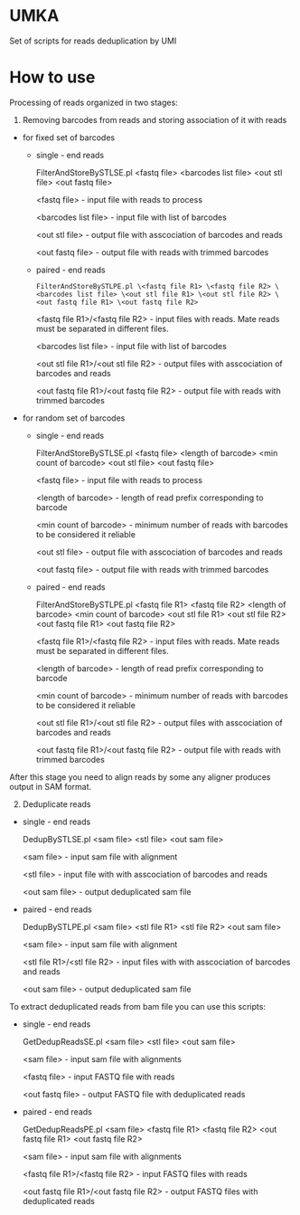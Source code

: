 # UMKA
Set of scripts for reads deduplication by UMI

# How to use
Processing of reads organized in two stages:

1) Removing barcodes from reads and storing association of it with reads

- for fixed set of barcodes

  - single - end reads
  
       FilterAndStoreBySTLSE.pl \<fastq file> \<barcodes list file> \<out stl file> \<out fastq file>
       
       \<fastq file> - input file with reads to process
       
       \<barcodes list file> - input file with list of barcodes
       
       \<out stl file> - output file with asscociation of barcodes and reads
       
       \<out fastq file> - output file with reads with trimmed barcodes
       
  - paired - end reads
  
        FilterAndStoreBySTLPE.pl \<fastq file R1> \<fastq file R2> \<barcodes list file> \<out stl file R1> \<out stl file R2> \<out fastq file R1> \<out fastq file R2>
        
       \<fastq file R1>/\<fastq file R2> - input files with reads. Mate reads must be separated in different files.
       
       \<barcodes list file> - input file with list of barcodes
       
       \<out stl file R1>/\<out stl file R2> - output files with asscociation of barcodes and reads
       
       \<out fastq file R1>/\<out fastq file R2> - output file with reads with trimmed barcodes

- for random set of barcodes

  - single - end reads
  
       FilterAndStoreBySTLSE.pl \<fastq file> \<length of barcode> \<min count of barcode> \<out stl file> \<out fastq file>
       
       \<fastq file> - input file with reads to process
       
       \<length of barcode> - length of read prefix corresponding to barcode
       
       \<min count of barcode> - minimum number of reads with barcodes to be considered it reliable
       
       \<out stl file> - output file with asscociation of barcodes and reads
       
       \<out fastq file> - output file with reads with trimmed barcodes
       
  - paired - end reads
  
       FilterAndStoreBySTLPE.pl \<fastq file R1> \<fastq file R2> \<length of barcode> \<min count of barcode> \<out stl file R1> \<out stl file R2> \<out fastq file R1> \<out fastq file R2>
       
       \<fastq file R1>/\<fastq file R2> - input files with reads. Mate reads must be separated in different files.
       
       \<length of barcode> - length of read prefix corresponding to barcode
       
       \<min count of barcode> - minimum number of reads with barcodes to be considered it reliable
       
       \<out stl file R1>/\<out stl file R2> - output files with asscociation of barcodes and reads
       
       \<out fastq file R1>/\<out fastq file R2> - output file with reads with trimmed barcodes


After this stage you need to align reads by some any aligner produces output in SAM format.

2) Deduplicate reads 

- single - end reads

    DedupBySTLSE.pl \<sam file> \<stl file> \<out sam file>
    
    \<sam file> - input sam file with alignment
    
    \<stl file> - input file with with asscociation of barcodes and reads
    
    \<out sam file> - output deduplicated sam file 
    
- paired - end reads

    DedupBySTLPE.pl \<sam file> \<stl file R1> \<stl file R2> \<out sam file>
    
    \<sam file> - input sam file with alignment
    
    \<stl file R1>/\<stl file R2> - input files with with asscociation of barcodes and reads
    
    \<out sam file> - output deduplicated sam file 

To extract deduplicated reads from bam file you can use this scripts:

- single - end reads

    GetDedupReadsSE.pl \<sam file> \<stl file> \<out sam file>
   
    \<sam file> - input sam file with alignments
    
    \<fastq file> - input FASTQ file with reads
    
    \<out fastq file> - output FASTQ file with deduplicated reads
    
- paired - end reads

    GetDedupReadsPE.pl \<sam file> \<fastq file R1> \<fastq file R2> \<out fastq file R1> \<out fastq file R2>
    
    \<sam file> - input sam file with alignments
    
    \<fastq file R1>/\<fastq file R2> - input FASTQ files with reads
    
    \<out fastq file R1>/\<out fastq file R2> - output FASTQ files with deduplicated reads





